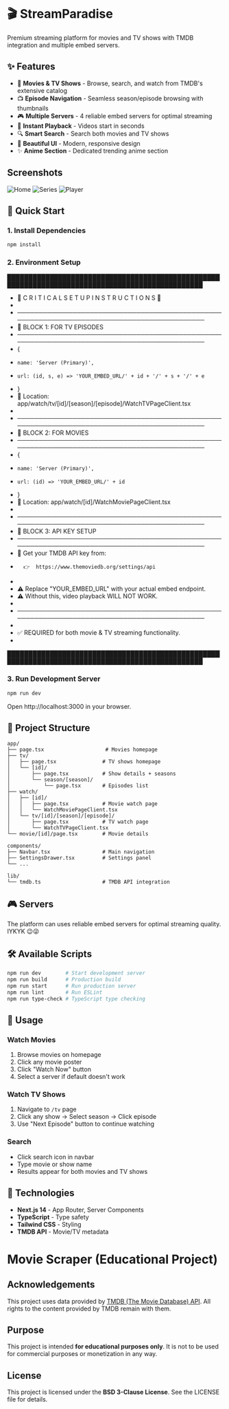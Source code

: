 # 🎬 StreamParadise

Premium streaming platform for movies and TV shows with TMDB integration and multiple embed servers.

## ✨ Features

- 🎥 **Movies & TV Shows** - Browse, search, and watch from TMDB's extensive catalog
- 📺 **Episode Navigation** - Seamless season/episode browsing with thumbnails
- 🎮 **Multiple Servers** - 4 reliable embed servers for optimal streaming
- 🎯 **Instant Playback** - Videos start in seconds
- 🔍 **Smart Search** - Search both movies and TV shows
- 🎨 **Beautiful UI** - Modern, responsive design
- ✨ **Anime Section** - Dedicated trending anime section

## Screenshots
![Home](ScreenShots/Home2.png)
![Series](ScreenShots/Series.png)
![Player](ScreenShots/player.png)

## 🚀 Quick Start

### 1. Install Dependencies
```bash
npm install
```

### 2. Environment Setup


████████████████████████████████████████████████████████████████████████████████████████████████                                                                                               
 *  🚨  C R I T I C A L      S E T U P      I N S T R U C T I O N S  🚨                                 
 *                                                                                                
 *  ────────────────────────────────────────────────────────────────────────────────────────────
 *  🔹 BLOCK 1: FOR TV EPISODES
 *  ────────────────────────────────────────────────────────────────────────────────────────────
 *   { 
 *     name: 'Server (Primary)', 
 *     url: (id, s, e) => 'YOUR_EMBED_URL/' + id + '/' + s + '/' + e 
 *   }
 *   📁 Location: app/watch/tv/[id]/[season]/[episode]/WatchTVPageClient.tsx
 *                                                                                                
 *  ────────────────────────────────────────────────────────────────────────────────────────────
 *  🔹 BLOCK 2: FOR MOVIES
 *  ────────────────────────────────────────────────────────────────────────────────────────────
 *   {
 *     name: 'Server (Primary)', 
 *     url: (id) => 'YOUR_EMBED_URL/' + id 
 *   }
 *   📁 Location: app/watch/[id]/WatchMoviePageClient.tsx
 *                                                                                                
 *  ────────────────────────────────────────────────────────────────────────────────────────────
 *  🔹 BLOCK 3: API KEY SETUP
 *  ────────────────────────────────────────────────────────────────────────────────────────────
 *   🔑  Get your TMDB API key from:
 *       👉  https://www.themoviedb.org/settings/api
 *
 *   ⚠️  Replace "YOUR_EMBED_URL" with your actual embed endpoint.
 *   ⚠️  Without this, video playback WILL NOT WORK.
 *
 *  ────────────────────────────────────────────────────────────────────────────────────────────
 *                                                                                                
 *  ✅ REQUIRED for both movie & TV streaming functionality.
 *                                                                                                
████████████████████████████████████████████████████████████████████████████████████████████████






### 3. Run Development Server
```bash
npm run dev
```

Open http://localhost:3000 in your browser.

## 📁 Project Structure

```
app/
├── page.tsx                    # Movies homepage
├── tv/
│   ├── page.tsx               # TV shows homepage
│   └── [id]/
│       ├── page.tsx           # Show details + seasons
│       └── season/[season]/
│           └── page.tsx       # Episodes list
├── watch/
│   ├── [id]/
│   │   ├── page.tsx           # Movie watch page
│   │   └── WatchMoviePageClient.tsx
│   └── tv/[id]/[season]/[episode]/
│       ├── page.tsx           # TV watch page
│       └── WatchTVPageClient.tsx
└── movie/[id]/page.tsx        # Movie details

components/
├── Navbar.tsx                 # Main navigation
├── SettingsDrawer.tsx         # Settings panel
└── ...

lib/
└── tmdb.ts                    # TMDB API integration
```

## 🎮 Servers

The platform can uses reliable embed servers for optimal streaming quality. IYKYK 😉😜


## 🛠️ Available Scripts

```bash
npm run dev        # Start development server
npm run build      # Production build
npm run start      # Run production server
npm run lint       # Run ESLint
npm run type-check # TypeScript type checking
```

## 📝 Usage

### Watch Movies
1. Browse movies on homepage
2. Click any movie poster
3. Click "Watch Now" button
4. Select a server if default doesn't work

### Watch TV Shows
1. Navigate to `/tv` page
2. Click any show → Select season → Click episode
3. Use "Next Episode" button to continue watching

### Search
- Click search icon in navbar
- Type movie or show name
- Results appear for both movies and TV shows



## 🔧 Technologies

- **Next.js 14** - App Router, Server Components
- **TypeScript** - Type safety
- **Tailwind CSS** - Styling
- **TMDB API** - Movie/TV metadata

# Movie Scraper (Educational Project)

## Acknowledgements
This project uses data provided by [TMDB (The Movie Database) API](https://www.themoviedb.org/documentation/api). 
All rights to the content provided by TMDB remain with them.

## Purpose
This project is intended **for educational purposes only**. It is not to be used for commercial purposes or monetization in any way.

## License
This project is licensed under the **BSD 3-Clause License**. See the LICENSE file for details.
